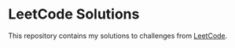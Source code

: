 # LeetCode Solutions

This repository contains my solutions to challenges from [LeetCode](https://leetcode.com/).
